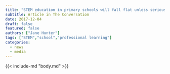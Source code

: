 ```yaml
---
title: "STEM education in primary schools will fall flat unless serious issues are addressed"
subtitle: Article in The Conversation
date: 2017-12-04
draft: false
featured: false
authors: ["Jane Hunter"]
tags: ["STEM","school","professional learning"]
categories:
  - news
  - media
---
```


{{< include-md "body.md" >}}